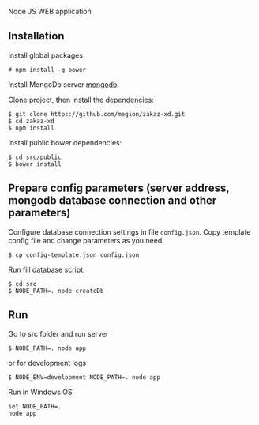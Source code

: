 

Node JS WEB application    

## Installation

Install global packages
    
    # npm install -g bower

Install MongoDb server [mongodb](http://www.mongodb.org/)

Clone project, then install the dependencies:

    $ git clone https://github.com/megion/zakaz-xd.git
    $ cd zakaz-xd
    $ npm install 
    
Install public bower dependencies:
    
    $ cd src/public
    $ bower install
    
## Prepare config parameters (server address, mongodb database connection and other parameters)

Configure database connection settings in file `config.json`. Copy template config file and change parameters as you need.

    $ cp config-template.json config.json

Run fill database script:

    $ cd src
    $ NODE_PATH=. node createDb

## Run
 
Go to src folder and run server

    $ NODE_PATH=. node app
    
or for development logs
    
    $ NODE_ENV=development NODE_PATH=. node app
    
Run in Windows OS

    set NODE_PATH=.
    node app
    

    
    
    
    
